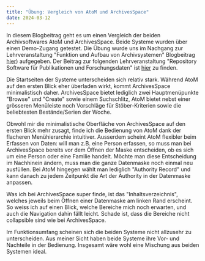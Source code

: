 ```yaml
---
title: "Übung: Vergleich von AtoM und ArchivesSpace"
date: 2024-03-12
---
```

In diesem Blogbeitrag geht es um einen Vergleich der beiden Archivsoftwares AtoM und ArchivesSpace. Beide Systeme wurden über einen Demo-Zugang getestet. Die Übung wurde uns im Nachgang zur Lehrveranstaltung "Funktion und Aufbau von Archivsystemen" Blogbeitrag  [hier](https://anna-staub.github.io/lerntagebuch_bain/2024/03/12/archivsysteme.html)) aufgegeben.
Der Beitrag zur folgenden Lehrveranstaltung "Repository Software für Publikationen und Forschungsdaten" ist [hier](https://anna-staub.github.io/lerntagebuch_bain/2024/03/26/repo-software_fuer_publikationen_und_forschungsdaten.html) zu finden.

Die Startseiten der Systeme unterscheiden sich relativ stark. Während AtoM auf den ersten Blick eher überladen wirkt, kommt ArchivesSpace minimalistisch daher. ArchivesSpace bietet lediglich zwei Hauptmenüpunkte "Browse" und "Create" sowie einem Suchschlitz, AtoM bietet nebst einer grösseren Menüleiste noch Vorschläge für Stöber-Kriterien sowie die beliebtesten Bestände/Serien der Woche.

Obwohl mir die minimalistische Oberfläche von ArchivesSpace auf den ersten Blick mehr zusagt, finde ich die Bedienung von AtoM dank der flacheren Menühierarchie intuitiver. Ausserdem scheint AtoM flexibler beim Erfassen von Daten: will man z.B. eine Person erfassen, so muss man bei ArchivesSpace bereits vor dem Öffnen der Maske entscheiden, ob es sich um eine Person oder eine Familie handelt. Möchte man diese Entscheidung im Nachhinein ändern, muss man die ganze Datenmaske noch einmal neu ausfüllen. Bei AtoM hingegen wählt man lediglich "Authority Record" und kann danach zu jedem Zeitpunkt die Art der Authority in der Datenmaske anpassen.

Was ich bei ArchivesSpace super finde, ist das "Inhaltsverzeichnis", welches jeweils beim Öffnen einer Datenmaske am linken Rand erscheint. So weiss ich auf einen Blick, welche Bereiche mich noch erwarten, und auch die Navigation dahin fällt leicht. Schade ist, dass die Bereiche nicht collapsible sind wie bei ArchivesSpace.

Im Funktionsumfang scheinen sich die beiden Systeme nicht allzusehr zu unterscheiden. Aus meiner Sicht haben beide Systeme ihre Vor- und Nachteile in der Bedienung. Insgesamt wäre wohl eine Mischung aus beiden Systemen ideal. 

